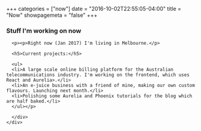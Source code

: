 +++
categories = ["now"]
date = "2016-10-02T22:55:05-04:00"
title = "Now"
showpagemeta = "false"
+++

<section id="projects">
  <div class="container">
    <h3>Stuff I'm working on now</h3>
    <div class="panel panel-default">
      <div class="panel-body">
      <!--
      <h5>
        <i class="fa fa-github"></i>&nbsp;&nbsp;<strong><a href="#">Project 1</a></strong>
        - Ei viderer tacimates pro, quem assum ea nam. Veritus omnesque eam te. Et natum mucius tamquam vel,
        ea dolorem volumus deterruisset nec. Graeci mentitum sea an, eu prima elaboraret est.
      </h5>
      <h5>
        <i class="fa fa-github"></i>&nbsp;&nbsp;<strong><a href="#">Project 2</a></strong>
        - An eripuit phaedrum qui, nec facer splendide ex, vel ea assum facilisi convenire.
        Te his neglegentur consectetuer.
      </h5>
        <h5>
        <i class="fa fa-github"></i>&nbsp;&nbsp;<strong><a href="#">Project 3</a></strong>
        - An alii quot tantas eum, doming platonem persecuti mea et, vim perpetua cotidieque delicatissimi in.
      </h5>
      <h5>
        <i class="fa fa-globe"></i>&nbsp;&nbsp;<strong><a href="#">Project 4</a></strong>
        - Vim an case vidit sententiae, est at euismod laboramus efficiantur. Ei sit brute lorem,
        ea eam timeam viderer aliquid, cu integre omittam moderatius quo.
      </h5>
      <h5>
        <i class="fa fa-globe"></i>&nbsp;&nbsp;<strong><a href="#">Project 5</a></strong>
        - Dicta causae meliore ex vel, in vix erant integre petentium. Vix ei nisl scripta recusabo,
        eam doming blandit facilisis.
      </h5>
      <h5>
        <i class="fa fa-cog"></i>&nbsp;&nbsp;<strong><a href="#">Project 6</a></strong>
        - Inermis recusabo elaboraret mea et, dicat neglegentur vim te. Nec et sanctus scriptorem,
        usu ex sapientem gubergren. Tamquam admodum ei usu.
      </h5>
      <h5>
        <i class="fa fa-cog"></i>&nbsp;&nbsp;<strong><a href="#">Project 7</a></strong>
        - Essent putant indoctum sed in, reprimique persequeris neglegentur te quo. Nam rebum
        tractatos partiendo at, debet ubique oporteat ut his.
      </h5>
      -->

      <p><p>Right now (Jan 2017) I'm living in Melbourne.</p>

      <h5>Current projects:</h5>

      <ul>
      <li>A large scale online billing platform for the Australian telecommunications industry. I'm working on the frontend, which uses React and Aurelia>.</li>
      <li>An e-juice business with a friend of mine, making our own custom flavours. Launching next month.</li>
      <li>Polishing some Aurelia and Phoenix tutorials for the blog which are half baked.</li>
      </ul></p>

      </div>
    </div>
  </div>
</section>
